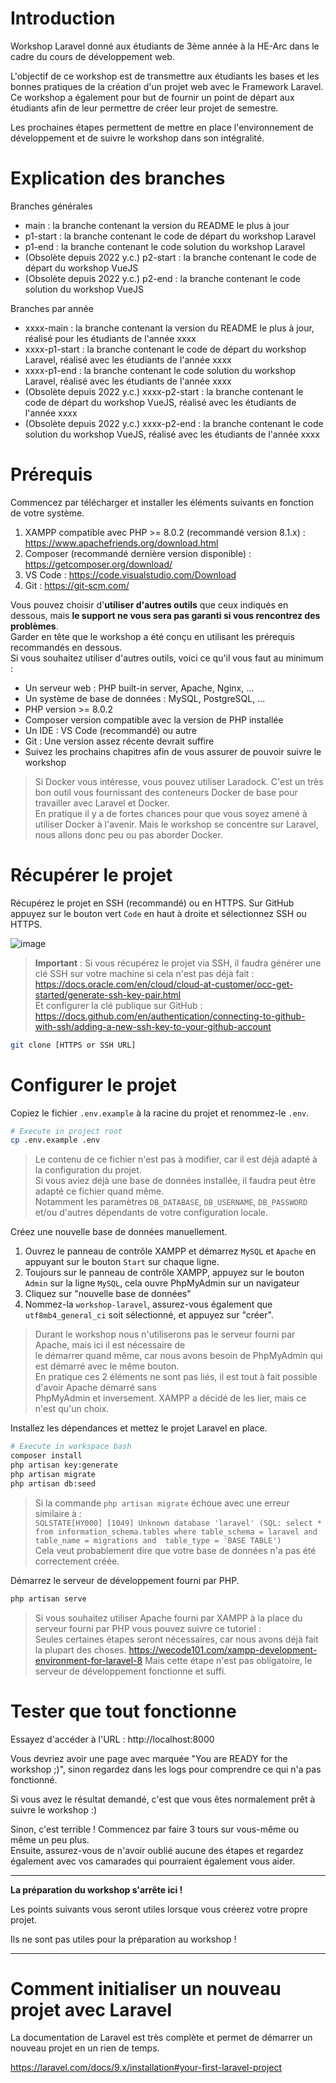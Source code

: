 # Introduction

Workshop Laravel donné aux étudiants de 3ème année à la HE-Arc dans le cadre du cours de développement web.

L'objectif de ce workshop est de transmettre aux étudiants les bases et les bonnes pratiques de la création d'un projet web avec le Framework Laravel. Ce workshop a également pour but de fournir un point de départ aux étudiants afin de leur permettre de créer leur projet de semestre.

Les prochaines étapes permettent de mettre en place l'environnement de développement et de suivre le workshop dans son intégralité.

# Explication des branches

Branches générales

-   main : la branche contenant la version du README le plus à jour
-   p1-start : la branche contenant le code de départ du workshop Laravel
-   p1-end : la branche contenant le code solution du workshop Laravel
-   (Obsolète depuis 2022 y.c.) p2-start : la branche contenant le code de départ du workshop VueJS
-   (Obsolète depuis 2022 y.c.) p2-end : la branche contenant le code solution du workshop VueJS

Branches par année

-   xxxx-main : la branche contenant la version du README le plus à jour, réalisé pour les étudiants de l'année xxxx
-   xxxx-p1-start : la branche contenant le code de départ du workshop Laravel, réalisé avec les étudiants de l'année xxxx
-   xxxx-p1-end : la branche contenant le code solution du workshop Laravel, réalisé avec les étudiants de l'année xxxx
-   (Obsolète depuis 2022 y.c.) xxxx-p2-start : la branche contenant le code de départ du workshop VueJS, réalisé avec les étudiants de l'année xxxx
-   (Obsolète depuis 2022 y.c.) xxxx-p2-end : la branche contenant le code solution du workshop VueJS, réalisé avec les étudiants de l'année xxxx

# Prérequis

Commencez par télécharger et installer les éléments suivants en fonction de votre système.

1. XAMPP compatible avec PHP >= 8.0.2 (recommandé version 8.1.x) : https://www.apachefriends.org/download.html
2. Composer (recommandé dernière version disponible) : https://getcomposer.org/download/
3. VS Code : https://code.visualstudio.com/Download
4. Git : https://git-scm.com/

Vous pouvez choisir d'**utiliser d'autres outils** que ceux indiqués en dessous, mais **le support ne vous sera pas garanti si vous rencontrez des problèmes**.  
Garder en tête que le workshop a été conçu en utilisant les prérequis recommandés en dessous.  
Si vous souhaitez utiliser d'autres outils, voici ce qu'il vous faut au minimum :

-   Un serveur web : PHP built-in server, Apache, Nginx, ...
-   Un système de base de données : MySQL, PostgreSQL, ...
-   PHP version >= 8.0.2
-   Composer version compatible avec la version de PHP installée
-   Un IDE : VS Code (recommandé) ou autre
-   Git : Une version assez récente devrait suffire
-   Suivez les prochains chapitres afin de vous assurer de pouvoir suivre le workshop

> Si Docker vous intéresse, vous pouvez utiliser Laradock. C'est un très bon outil vous fournissant des conteneurs Docker de base pour travailler avec Laravel et Docker.  
> En pratique il y a de fortes chances pour que vous soyez amené à utiliser Docker à l'avenir. Mais le workshop se concentre sur Laravel, nous allons donc peu ou pas aborder Docker.

# Récupérer le projet

Récupérez le projet en SSH (recommandé) ou en HTTPS. Sur GitHub appuyez sur le bouton vert `Code` en haut à droite et sélectionnez SSH ou HTTPS.

![image](https://user-images.githubusercontent.com/39899628/189638725-1f41f029-20ed-433a-b853-2be9ff92f0c2.png)

> **Important** : Si vous récupérez le projet via SSH, il faudra générer une clé SSH sur votre machine si cela n'est pas déjà fait : https://docs.oracle.com/en/cloud/cloud-at-customer/occ-get-started/generate-ssh-key-pair.html  
> Et configurer la clé publique sur GitHub : https://docs.github.com/en/authentication/connecting-to-github-with-ssh/adding-a-new-ssh-key-to-your-github-account

```bash
git clone [HTTPS or SSH URL]
```

# Configurer le projet

Copiez le fichier `.env.example` à la racine du projet et renommez-le `.env`.

```bash
# Execute in project root
cp .env.example .env
```

> Le contenu de ce fichier n'est pas à modifier, car il est déjà adapté à la configuration du projet.  
> Si vous aviez déjà une base de données installée, il faudra peut être adapté ce fichier quand même.  
> Notamment les paramètres `DB_DATABASE`, `DB_USERNAME`, `DB_PASSWORD` et/ou d'autres dépendants de votre configuration locale.

Créez une nouvelle base de données manuellement.
1. Ouvrez le panneau de contrôle XAMPP et démarrez `MySQL` et `Apache` en appuyant sur le bouton `Start` sur chaque ligne.
2. Toujours sur le panneau de contrôle XAMPP, appuyez sur le bouton `Admin` sur la ligne `MySQL`, cela ouvre PhpMyAdmin sur un navigateur
2. Cliquez sur "nouvelle base de données"
3. Nommez-la `workshop-laravel`, assurez-vous également que `utf8mb4_general_ci` soit sélectionné, et appuyez sur "créer".

> Durant le workshop nous n'utiliserons pas le serveur fourni par Apache, mais ici il est nécessaire de  
> le démarrer quand même, car nous avons besoin de PhpMyAdmin qui est démarré avec le même bouton.  
> En pratique ces 2 éléments ne sont pas liés, il est tout à fait possible d'avoir Apache démarré sans  
> PhpMyAdmin et inversement. XAMPP a décidé de les lier, mais ce n'est qu'un choix.

Installez les dépendances et mettez le projet Laravel en place.

```bash
# Execute in workspace bash
composer install
php artisan key:generate
php artisan migrate
php artisan db:seed
```

> Si la commande `php artisan migrate` échoue avec une erreur similaire à :  
> `SQLSTATE[HY000] [1049] Unknown database 'laravel' (SQL: select * from information_schema.tables where table_schema = laravel and table_name = migrations and 
table_type = 'BASE TABLE')`  
> Cela veut probablement dire que votre base de données n'a pas été correctement créée.

Démarrez le serveur de développement fourni par PHP.

```bash
php artisan serve
```

> Si vous souhaitez utiliser Apache fourni par XAMPP à la place du serveur fourni par PHP vous pouvez suivre ce tutoriel :  
> Seules certaines étapes seront nécessaires, car nous avons déjà fait la plupart des choses.
> https://wecode101.com/xampp-development-environment-for-laravel-8
> Mais cette étape n'est pas obligatoire, le serveur de développement fonctionne et suffi.

# Tester que tout fonctionne

Essayez d'accéder à l'URL : http://localhost:8000

Vous devriez avoir une page avec marquée "You are READY for the workshop ;)", sinon regardez dans les logs pour comprendre ce qui n'a pas fonctionné.

Si vous avez le résultat demandé, c'est que vous êtes normalement prêt à suivre le workshop :)

Sinon, c'est terrible ! Commencez par faire 3 tours sur vous-même ou même un peu plus.  
Ensuite, assurez-vous de n'avoir oublié aucune des étapes et regardez également avec vos camarades qui pourraient également vous aider.

---

**La préparation du workshop s'arrête ici !**

Les points suivants vous seront utiles lorsque vous créerez votre propre projet.

Ils ne sont pas utiles pour la préparation au workshop !

---

# Comment initialiser un nouveau projet avec Laravel

La documentation de Laravel est très complète et permet de démarrer un nouveau projet en un rien de temps.

https://laravel.com/docs/9.x/installation#your-first-laravel-project
